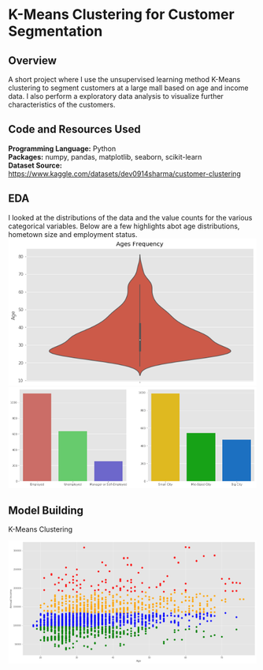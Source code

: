 # K-Means Clustering for Customer Segmentation

## Overview
A short project where I use the unsupervised learning method K-Means clustering to segment customers at a large mall based on age and income data. I also perform a exploratory data analysis to visualize further characteristics of the customers.

## Code and Resources Used

**Programming Language:** Python  
**Packages:** numpy, pandas, matplotlib, seaborn, scikit-learn  
**Dataset Source:** https://www.kaggle.com/datasets/dev0914sharma/customer-clustering

## EDA
I looked at the distributions of the data and the value counts for the various categorical variables. Below are a few highlights abot age distributions, hometown size and employment status.
![](ages_dist.png)
![](dist.png)

## Model Building

K-Means Clustering

![](customer_clustering.png)
